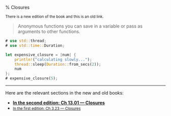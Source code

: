 % Closures

<small>There is a new edition of the book and this is an old link.</small>

> Anonymous functions you can save in a variable or pass as arguments to other functions.

```rust
# use std::thread;
# use std::time::Duration;

let expensive_closure = |num| {
    println!("calculating slowly...");
    thread::sleep(Duration::from_secs(2));
    num
};
# expensive_closure(5);
```

---

Here are the relevant sections in the new and old books:

* **[In the second edition: Ch 13.01 — Closures][2]**
* <small>[In the first edition: Ch 3.23 — Closures][1]</small>


[1]: first-edition/closures.html
[2]: second-edition/ch13-01-closures.html
